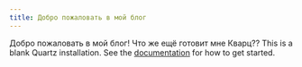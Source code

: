 ```yaml
---
title: Добро пожаловать в мой блог
---
```

Добро пожаловать в мой блог!
Что же ещё готовит мне Кварц??
This is a blank Quartz installation.
See the [documentation](https://quartz.jzhao.xyz) for how to get started.
